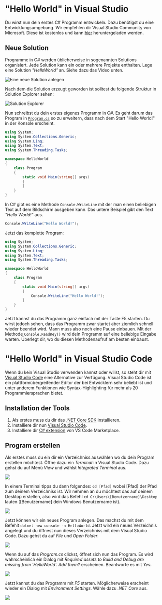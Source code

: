 # "Hello World" in Visual Studio

Du wirst nun dein erstes C# Programm entwickeln. Dazu benötigst du eine Entwicklungsumgebung. Wir empfehlen dir Visual Studio Community von Microsoft. Diese ist kostenlos und kann [hier](https://www.visualstudio.com/) heruntergeladen werden.

## Neue Solution
Programme in C# werden üblicherweise in sogenannten Solutions organisiert. Jede Solution kann ein oder mehrere Projekte enthalten. Lege eine Solution _"HelloWorld"_ an. Siehe dazu das Video unten.

![Eine neue Solution anlegen](images/new_solution.gif)

Nach dem die Solution erzeugt geworden ist solltest du folgende Struktur in Solution Explorer sehen:

![Solution Explorer](images/solution_explorer.png)

Nun schreibst du dein erstes eigenes Programm in C#. Es geht darum das Program in [```Program.cs```](src/HelloWorld/HelloWorld/Program.cs) so zu erweitern, dass nach dem Start
"Hello World!" in der Konsole erscheint.

```csharp
using System;
using System.Collections.Generic;
using System.Linq;
using System.Text;
using System.Threading.Tasks;

namespace HelloWorld
{
    class Program
    {
        static void Main(string[] args)
        {
        }
    }
}
```
In C# gibt es eine Methode ```Console.WriteLine``` mit der man einen beliebigen Text auf dem Bildschirm ausgeben kann. Das untere Beispiel gibt den Text _"Hello World!"_ aus.

```csharp 
Console.WriteLine("Hello World!");
```
Jetzt das komplette Program:

```csharp
using System;
using System.Collections.Generic;
using System.Linq;
using System.Text;
using System.Threading.Tasks;

namespace HelloWorld
{
    class Program
    {
        static void Main(string[] args)
        {
            Console.WriteLine("Hello World!");
        }
    }
}
```

Jetzt kannst du das Programm ganz einfach mit der Taste F5 starten. Du wirst jedoch sehen, dass das Programm zwar startet aber ziemlich schnell wieder beendet wird. Mann muss also noch eine Pause einbauen. Mit der Methode ```Console.ReadKey()``` wird dein Programm auf eine beliebige Eingabe warten. Überlegt dir, wo du diesen Methodenaufruf am besten einbaust.

# "Hello World" in Visual Studio Code
Wenn du kein Visual Studio verwenden kannst oder willst, so steht dir mit [Visual Studio Code][visual_studio_code_link] eine Alternative zur Verfügung. Visual Studio Code ist ein plattformübergreifender Editor der bei Entwicklern sehr beliebt ist und unter anderem Funktionen wie Syntax-Highlighting für mehr als 20 Programmiersprachen bietet.

## Installation der Tools
1) Als erstes muss du dir das [.NET Core SDK](https://www.microsoft.com/net/core) installieren.
2) Installiere dir nun [Visual Studio Code][visual_studio_code_link].
3) Installiere dir [C# extension](https://marketplace.visualstudio.com/items?itemName=ms-vscode.csharp) von VS Code Marketplace.

[visual_studio_code_link]: https://code.visualstudio.com

## Program erstellen
Als erstes muss du ein dir ein Verzeichniss auswählen wo du dein Program erstellen möchtest. Öffne dazu ein _Terminal_ in Visual Studio Code. Dazu gehst du auf Menü _View_ und wählst _Integrated Terminal_ aus.

![](images/open_new_terminal.PNG)

In einem Terminal tipps du dann folgendes: ```cd [Pfad]``` wobei [Pfad] der Pfad zum deinem Verzeichniss ist. Wir nehmen an du möchtest das auf deinem Desktop erstellen, also wird das Befehl ```cd C:\Users\[Benutzername]\Desktop``` lauten ([Benutzername] dein Windows Benutzername ist).

![](images/navigate_to_folder.gif)

Jetzt können wir ein neues Program anlegen. Das machst du mit dem Befehlt ```dotnet new console -n HelloWorld```. Jetzt wird ein neues Verzeichnis angelegt und du öffnest nun dieses Verzeichniss mit dem Visual Studio Code. Dazu gehst du auf _File_ und _Open Folder_.

![](images/open_folder.PNG)

Wenn du auf das _Program.cs_ clickst, öffnet sich nun das Program. Es wird wahrscheinlich ein Dialog mit _Required assets to Build and Debug are missing from 'HelloWorld'. Add them?_ erscheinen. Beantworte es mit _Yes_.

![](images/open_program.PNG)

Jetzt kannst du das Programm mit _F5_ starten. Möglicherweise erscheint wieder ein Dialog mit _Environment Settings_. Wähle dazu _.NET Core_ aus.

![](images/select_environment.PNG)